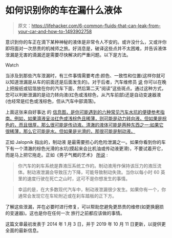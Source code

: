 # 如何识别你的车在漏什么液体

> 原文：<https://lifehacker.com/6-common-fluids-that-can-leak-from-your-car-and-how-to-1493902758>

意识到你的车正在滴下某种神秘的液体是非常令人不安的。或许没什么，又或许你即将面对一次昂贵的机械师之旅。好消息是，破译这些点并不太困难，并告诉液体泄漏是无害的滴漏还是需要尽快解决的严重问题。以下是方法。

Watch

当涉及到那些汽车泄漏时，有三件事情需要考虑:颜色、一致性和位置(这样你就可以知道泄漏是从车的前面还是后面发生的)。对于后者，汽车维修员 [说](http://www.thecarguy.com/articles/fluids.htm) 你可以在晚上把报纸或铝箔放在你的汽车下面，然后第二天“阅读”这些斑点。通过这种方式，您可以判断泄漏的是动力转向液(红色或浅棕色，从汽车前部)还是自动变速器液(也经常是红色或浅棕色，但从汽车中部滴落)。

上面这张来自好事达 的 [信息图，是你可能遇到的六种常见汽车水坑的便捷参考指南。例如，如果滴液呈淡红色或浅棕色且稀薄，则可能是动力转向液。但如果是棕色的，而且很厚，那么很可能是传动液。清澈的液体可能是两种东西之一:如果它很稀薄，那么它可能是水。但如果是光滑的，那很可能是制动液。](https://www.allstate.com/blog/find-the-fluid-identifying-your-cars-drips/)

正如 Jalopnik 指出的，制动液 是最需要担心的危险泄漏之一。如果你看到你的车下有一个清澈的棕色光滑的水坑(摸起来会比机油或传动液更滑)，不要试着开它，而是马上把它拖走。正如《男子气概的艺术》 [所说](http://www.artofmanliness.com/2011/09/06/car-leaks/) :

> 你汽车的刹车系统是靠液压系统工作的。制动液用作保持该压力的液压流体。制动液泄漏会导致压力下降，可能导致制动失效。当你以每小时 60 英里的速度行驶在死亡之山时，这可不是你想发生的事情。

> 幸运的是，在大多数现代汽车中，制动液泄漏很少发生。如果你有一个，你通常会发现它在车轮附近或在刹车踏板的正下方。

了解这些泄漏，并在必要时进行修复，可以帮助您避免更昂贵的维修(如更换磨损的变速器)。这也是你在任何一次 旅行之前都应该做的事情。

这篇文章最初发表于 2014 年 1 月 3 日，并于 2019 年 10 月 11 日更新，以提供更全面的最新信息。